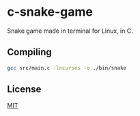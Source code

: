 # c-snake-game
Snake game made in terminal for Linux, in C.

## Compiling
```sh
gcc src/main.c -lncurses -o ./bin/snake
```

## License
[MIT](./LICENSE)
